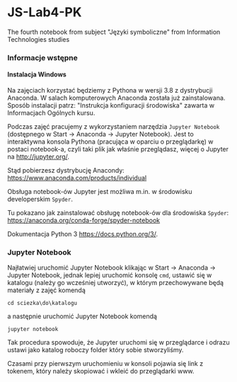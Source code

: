 # JS-Lab4-PK
The fourth notebook from subject "Języki symboliczne" from Information Technologies studies 

### Informacje wstępne
#### Instalacja Windows
Na zajęciach korzystać będziemy z Pythona w wersji 3.8 z dystrybucji Anaconda. W salach komputerowych Anaconda została już zainstalowana. 
Sposób instalacji patrz: "Instrukcja konfiguracji środowiska" zawarta w Informacjach Ogólnych kursu.

Podczas zajęć pracujemy z wykorzystaniem narzędzia `Jupyter Notebook` (dostępnego w Start -> Anaconda -> Jupyter Notebook). Jest to interaktywna konsola Pythona (pracująca w oparciu o przeglądarkę) w postaci notebook-a, czyli taki plik jak właśnie przeglądasz, więcej o Jupyter na http://jupyter.org/.

Stąd pobierzesz dystrybucję Anacondy: https://www.anaconda.com/products/individual

Obsługa notebook-ów Jupyter jest możliwa m.in. w środowisku developerskim `Spyder`.

Tu pokazano jak zainstalować obsługę notebook-ów dla środowiska `Spyder`: https://anaconda.org/conda-forge/spyder-notebook

Dokumentacja Python 3 https://docs.python.org/3/.

### Jupyter Notebook
Najłatwiej uruchomić Jupyter Notebook klikając w Start -> Anaconda -> Jupyter Notebook, jednak lepiej uruchomić konsolę `cmd`, ustawić się w katalogu (należy go wcześniej utworzyć), w którym przechowywane będą materiały z zajęć komendą 
```
cd sciezka\do\katalogu
```
a następnie uruchomić Jupyter Notebook komendą
```
jupyter notebook
```
Tak procedura spowoduje, że Jupyter uruchomi się w przeglądarce i odrazu ustawi jako katalog roboczy folder który sobie stworzyliśmy.

Czasami przy pierwszym uruchomieniu w konsoli pojawia się link z tokenem, który należy skopiować i wkleić do przeglądarki www.
